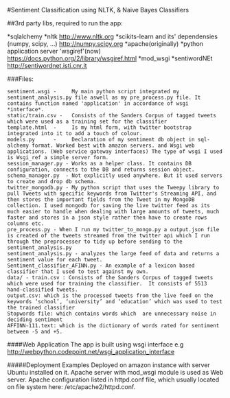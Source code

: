 #Sentiment Classification using NLTK, & Naive Bayes Classifiers

##3rd party libs, required to run the app:

*sqlalchemy 
*nltk http://www.nltk.org 
*scikits-learn and its' dependensies (numpy, scipy, ...) http://numpy.scipy.org 
*apache(originally) 
*python application server 'wsgiref'(now)  https://docs.python.org/2/library/wsgiref.html 
*mod_wsgi *sentiwordNEt  http://sentiwordnet.isti.cnr.it


###Files:

```
sentiment.wsgi -	 My main python script integrated my sentiment_analysis.py file aswell as my pre_process.py file. It contains function named 'application' in accordance of wsgi *interface*.
static/train.csv -	 Consists of the Sanders Corpus of tagged tweets which were used as a training set for the classifier
template.html  - 	 Is my html form, with twitter bootstrap integrated into it to add a touch of colour. 
models.py      - 	 Declaration of my sentiment db object in sql-alchemy format. Worked best with amazon servers. and Wsgi web applications. (Web service gateway interfaces) The type of wsgi I used is Wsgi_ref a simple server form.
session_manager.py - Works as a helper class. It contains DB configuration, connects to the DB and returns session object.
schema_manager.py  - Not explicitly used anywhere. But it used servers to create and drop db schema.
twitter_mongodb.py - My python script that uses the Tweepy library to pull Tweets with specific keywords from Twitter's Streaming API, and then stores the important fields from the Tweet in my MongoDB collection. I used mongodb for saving the live twitter feed as its much easier to handle when dealing with large amounts of tweets, much faster and stores in a json style rather then have to create rows columns etc.
pre_process.py - When I run my twitter_to_mongo.py a output.json file is created of the tweets streamed from the twitter api which I run through the preprocesser to tidy up before sending to the sentiment_analysis.py
sentiment_analysis.py - analyzes the large feed of data and returns a sentiment value for each tweet.
Sentiment_classifier_AFINN.py - An example of a lexicon based classifier that I used to test against my own.
data/ - train.csv : Consists of the Sanders Corpus of tagged tweets which were used for training the classifier.  It consists of 5513 hand-classified tweets. 
output.csv: which is the processed tweets from the live feed on the keywords ‘school’, ‘university’ and ‘education’ which was used to test the trained classifier
Stopwords file: which contains words which  are unnecessary noise in deciding sentiment
AFFINN-111.text: which is the dictionary of words rated for sentiment between -5 and +5.
```

####Web Application
The app is built using wsgi interface
e.g http://webpython.codepoint.net/wsgi_application_interface

#####Deployment Examples
Deployed on amazon instance with server Ubuntu installed on it. 
Apache server with  mod_wsgi module is used as Web server.
Apache configuration listed in httpd.conf file, which usually located on file system here: /etc/apache2/httpd.conf.



